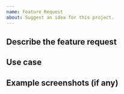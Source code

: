 ```yaml
---
name: Feature Request
about: Suggest an idea for this project.
---
```


## Describe the feature request
<!-- Specifically describe what you would like to see in Popup Maker. -->

## Use case
<!-- Describe why this feature is needed -->

## Example screenshots (if any)
<!-- If you have seen this feature or created this feature elsewhere, please include screenshots to help us visualize the feature. -->
